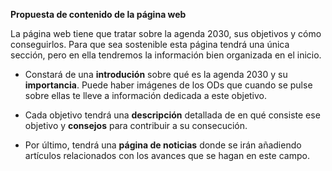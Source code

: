 **Propuesta de contenido de la página web**

La página web tiene que tratar sobre la agenda 2030, sus objetivos y cómo conseguirlos. Para que sea sostenible esta página tendrá una única sección, pero en ella tendremos la información bien organizada en el inicio.

- Constará de una **introdución** sobre qué es la agenda 2030 y su **importancia**. Puede haber imágenes de los ODs que cuando se pulse sobre ellas te lleve a información dedicada a este objetivo.

- Cada objetivo tendrá una **descripción** detallada de en qué consiste ese objetivo y **consejos** para contribuir a su consecución.

- Por último, tendrá una **página de noticias** donde se irán añadiendo artículos relacionados con los avances que se hagan en este campo.